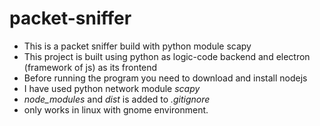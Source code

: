# packet-sniffer
- This is a packet sniffer build with python module scapy
- This project is built using python as logic-code backend and electron (framework of js) as its frontend
- Before running the program you need to download and install nodejs
- I have used python network module *scapy*
- *node_modules* and *dist* is added to *.gitignore*
- only works in linux with gnome environment.
